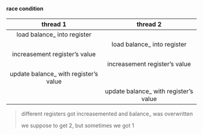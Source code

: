 

#### race condition

|               thread 1                |               thread 2                |
| :-----------------------------------: | :-----------------------------------: |
|      load balance_ into register      |                                       |
|                                       |      load balance_ into register      |
|     increasement register’s value     |                                       |
|                                       |     increasement register’s value     |
| update balance_ with register’s value |                                       |
|                                       | update balance_ with register’s value |





> different registers got increasemented and balance_ was overwritten
>
> we suppose to get 2, but sometimes we got 1



